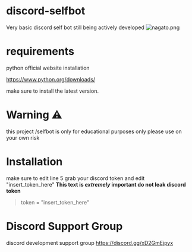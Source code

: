 # discord-selfbot
Very basic discord self bot
still being actively developed
![nagato.png](https://files.catbox.moe/9cp0z4.png)

# requirements
python official website installation

https://www.python.org/downloads/

make sure to install the latest version.


# Warning ⚠️ 
this project /selfbot is only for educational purposes only please use on your own risk

# Installation
make sure to edit line 5 
grab your discord token and edit "insert_token_here"
**This text is _extremely_ important do not leak discord token**	
> token = "insert_token_here" 

# Discord Support Group
 discord development support group https://discord.gg/xD2GmEjpyx
